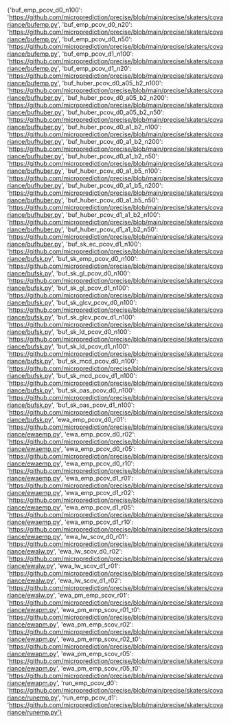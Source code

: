 {'buf_emp_pcov_d0_n100': 'https://github.com/microprediction/precise/blob/main/precise/skaters/covariance/bufemp.py',
 'buf_emp_pcov_d0_n20': 'https://github.com/microprediction/precise/blob/main/precise/skaters/covariance/bufemp.py',
 'buf_emp_pcov_d0_n50': 'https://github.com/microprediction/precise/blob/main/precise/skaters/covariance/bufemp.py',
 'buf_emp_pcov_d1_n100': 'https://github.com/microprediction/precise/blob/main/precise/skaters/covariance/bufemp.py',
 'buf_emp_pcov_d1_n20': 'https://github.com/microprediction/precise/blob/main/precise/skaters/covariance/bufemp.py',
 'buf_huber_pcov_d0_a05_b2_n100': 'https://github.com/microprediction/precise/blob/main/precise/skaters/covariance/bufhuber.py',
 'buf_huber_pcov_d0_a05_b2_n200': 'https://github.com/microprediction/precise/blob/main/precise/skaters/covariance/bufhuber.py',
 'buf_huber_pcov_d0_a05_b2_n50': 'https://github.com/microprediction/precise/blob/main/precise/skaters/covariance/bufhuber.py',
 'buf_huber_pcov_d0_a1_b2_n100': 'https://github.com/microprediction/precise/blob/main/precise/skaters/covariance/bufhuber.py',
 'buf_huber_pcov_d0_a1_b2_n200': 'https://github.com/microprediction/precise/blob/main/precise/skaters/covariance/bufhuber.py',
 'buf_huber_pcov_d0_a1_b2_n50': 'https://github.com/microprediction/precise/blob/main/precise/skaters/covariance/bufhuber.py',
 'buf_huber_pcov_d0_a1_b5_n100': 'https://github.com/microprediction/precise/blob/main/precise/skaters/covariance/bufhuber.py',
 'buf_huber_pcov_d0_a1_b5_n200': 'https://github.com/microprediction/precise/blob/main/precise/skaters/covariance/bufhuber.py',
 'buf_huber_pcov_d0_a1_b5_n50': 'https://github.com/microprediction/precise/blob/main/precise/skaters/covariance/bufhuber.py',
 'buf_huber_pcov_d1_a1_b2_n100': 'https://github.com/microprediction/precise/blob/main/precise/skaters/covariance/bufhuber.py',
 'buf_huber_pcov_d1_a1_b2_n50': 'https://github.com/microprediction/precise/blob/main/precise/skaters/covariance/bufhuber.py',
 'buf_sk_ec_pcov_d1_n100': 'https://github.com/microprediction/precise/blob/main/precise/skaters/covariance/bufsk.py',
 'buf_sk_emp_pcov_d0_n100': 'https://github.com/microprediction/precise/blob/main/precise/skaters/covariance/bufsk.py',
 'buf_sk_gl_pcov_d0_n100': 'https://github.com/microprediction/precise/blob/main/precise/skaters/covariance/bufsk.py',
 'buf_sk_gl_pcov_d1_n100': 'https://github.com/microprediction/precise/blob/main/precise/skaters/covariance/bufsk.py',
 'buf_sk_glcv_pcov_d0_n100': 'https://github.com/microprediction/precise/blob/main/precise/skaters/covariance/bufsk.py',
 'buf_sk_glcv_pcov_d1_n100': 'https://github.com/microprediction/precise/blob/main/precise/skaters/covariance/bufsk.py',
 'buf_sk_ld_pcov_d0_n100': 'https://github.com/microprediction/precise/blob/main/precise/skaters/covariance/bufsk.py',
 'buf_sk_ld_pcov_d1_n100': 'https://github.com/microprediction/precise/blob/main/precise/skaters/covariance/bufsk.py',
 'buf_sk_mcd_pcov_d0_n100': 'https://github.com/microprediction/precise/blob/main/precise/skaters/covariance/bufsk.py',
 'buf_sk_mcd_pcov_d1_n100': 'https://github.com/microprediction/precise/blob/main/precise/skaters/covariance/bufsk.py',
 'buf_sk_oas_pcov_d0_n100': 'https://github.com/microprediction/precise/blob/main/precise/skaters/covariance/bufsk.py',
 'buf_sk_oas_pcov_d1_n100': 'https://github.com/microprediction/precise/blob/main/precise/skaters/covariance/bufsk.py',
 'ewa_emp_pcov_d0_r01': 'https://github.com/microprediction/precise/blob/main/precise/skaters/covariance/ewaemp.py',
 'ewa_emp_pcov_d0_r02': 'https://github.com/microprediction/precise/blob/main/precise/skaters/covariance/ewaemp.py',
 'ewa_emp_pcov_d0_r05': 'https://github.com/microprediction/precise/blob/main/precise/skaters/covariance/ewaemp.py',
 'ewa_emp_pcov_d0_r10': 'https://github.com/microprediction/precise/blob/main/precise/skaters/covariance/ewaemp.py',
 'ewa_emp_pcov_d1_r01': 'https://github.com/microprediction/precise/blob/main/precise/skaters/covariance/ewaemp.py',
 'ewa_emp_pcov_d1_r02': 'https://github.com/microprediction/precise/blob/main/precise/skaters/covariance/ewaemp.py',
 'ewa_emp_pcov_d1_r05': 'https://github.com/microprediction/precise/blob/main/precise/skaters/covariance/ewaemp.py',
 'ewa_emp_pcov_d1_r10': 'https://github.com/microprediction/precise/blob/main/precise/skaters/covariance/ewaemp.py',
 'ewa_lw_scov_d0_r01': 'https://github.com/microprediction/precise/blob/main/precise/skaters/covariance/ewalw.py',
 'ewa_lw_scov_d0_r02': 'https://github.com/microprediction/precise/blob/main/precise/skaters/covariance/ewalw.py',
 'ewa_lw_scov_d1_r01': 'https://github.com/microprediction/precise/blob/main/precise/skaters/covariance/ewalw.py',
 'ewa_lw_scov_d1_r02': 'https://github.com/microprediction/precise/blob/main/precise/skaters/covariance/ewalw.py',
 'ewa_pm_emp_scov_r01': 'https://github.com/microprediction/precise/blob/main/precise/skaters/covariance/ewapm.py',
 'ewa_pm_emp_scov_r01_t0': 'https://github.com/microprediction/precise/blob/main/precise/skaters/covariance/ewapm.py',
 'ewa_pm_emp_scov_r02': 'https://github.com/microprediction/precise/blob/main/precise/skaters/covariance/ewapm.py',
 'ewa_pm_emp_scov_r02_t0': 'https://github.com/microprediction/precise/blob/main/precise/skaters/covariance/ewapm.py',
 'ewa_pm_emp_scov_r05': 'https://github.com/microprediction/precise/blob/main/precise/skaters/covariance/ewapm.py',
 'ewa_pm_emp_scov_r05_t0': 'https://github.com/microprediction/precise/blob/main/precise/skaters/covariance/ewapm.py',
 'run_emp_pcov_d0': 'https://github.com/microprediction/precise/blob/main/precise/skaters/covariance/runemp.py',
 'run_emp_pcov_d1': 'https://github.com/microprediction/precise/blob/main/precise/skaters/covariance/runemp.py'}
